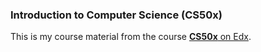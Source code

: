 ### Introduction to Computer Science (CS50x)

This is my course material from the course [**CS50x** on Edx](https://courses.edx.org/courses/HarvardX/CS50x3/2015/info).